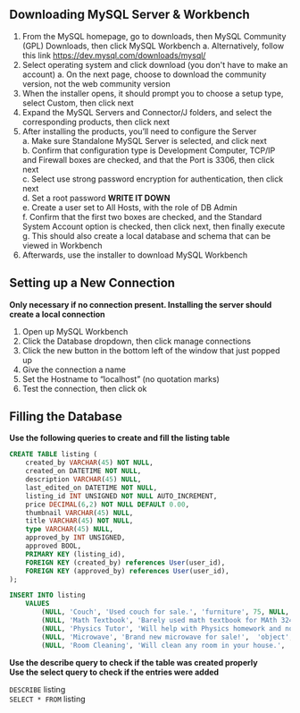 Downloading MySQL Server & Workbench
------------------------------------

1. From the MySQL homepage, go to downloads, then MySQL Community (GPL) Downloads, then click MySQL Workbench
	a. Alternatively, follow this link https://dev.mysql.com/downloads/mysql/
2. Select operating system and click download (you don't have to make an account)
	a. On the next page, choose to download the community version, not the web community version
3. When the installer opens, it should prompt you to choose a setup type, select Custom, then click next
4. Expand the MySQL Servers and Connector/J folders, and select the corresponding products, then click next
5. After installing the products, you’ll need to configure the Server  
	a. Make sure Standalone MySQL Server is selected, and click next  
	b. Confirm that configuration type is Development Computer, TCP/IP and Firewall boxes are checked, and that the Port is 3306, then click next  
	c. Select use strong password encryption for authentication, then click next  
	d. Set a root password __WRITE IT DOWN__  
	e. Create a user set to All Hosts, with the role of DB Admin  
	f. Confirm that the first two boxes are checked, and the Standard System Account option is checked, then click next, then finally   execute
	g. This should also create a local database  and schema that can be viewed in Workbench  
6. Afterwards, use the installer to download MySQL Workbench  

Setting up a New Connection
---------------------------

__Only necessary if no connection present. Installing the server should create a local connection__  

1. Open up MySQL Workbench
2. Click the Database dropdown, then click manage connections
3. Click the new button in the bottom left of the window that just popped up
4. Give the connection a name
5. Set the Hostname to “localhost” (no quotation marks)
6. Test the connection, then click ok  


Filling the Database
--------------------

__Use the following queries to create and fill the listing table__  

```sql
CREATE TABLE listing (  
    created_by VARCHAR(45) NOT NULL,  
    created_on DATETIME NOT NULL,  
    description VARCHAR(45) NULL,  
    last_edited_on DATETIME NOT NULL,  
    listing_id INT UNSIGNED NOT NULL AUTO_INCREMENT,  
    price DECIMAL(6,2) NOT NULL DEFAULT 0.00,  
    thumbnail VARCHAR(45) NULL,  
    title VARCHAR(45) NOT NULL,  
    type VARCHAR(45) NULL,  
    approved_by INT UNSIGNED,
    approved BOOL,
    PRIMARY KEY (listing_id),
    FOREIGN KEY (created_by) references User(user_id),
    FOREIGN KEY (approved_by) references User(user_id),
);
```

```sql
INSERT INTO listing  
    VALUES 
        (NULL, 'Couch', 'Used couch for sale.', 'furniture', 75, NULL, '2016-05-12 12:32:45', '2017-05-22 12:32:33', 'Sarah'),  
        (NULL, 'Math Textbook', 'Barely used math textbook for MAth 324.', 'book', 20, NULL, '2016-05-01 02:16:00', '2018-04-13 14:12:42', 'Connor'),  
        (NULL, 'Physics Tutor', 'Will help with Physics homework and notes.',  'service', 25, NULL, '2017-09-04 14:22:16', '2018-11-04 04:44:15', 'Raiden'),  
        (NULL, 'Microwave', 'Brand new microwave for sale!',  'object', 59.99, NULL, '2017-05-14 21:56:42', '2019-10-25 18:56:02', 'Kara'),  
        (NULL, 'Room Cleaning', 'Will clean any room in your house.',  'service', 10, NULL, '2018-05-23 07:02:08', '2019-06-30 22:37:55', 'James');  
```
	
__Use the describe query to check if the table was created properly__  
__Use the select query to check if the entries were added__  

`DESCRIBE` listing  
`SELECT * FROM` listing
